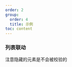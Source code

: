 ```yaml
---
order: 2
group:
  order: 4
  title: 示例
toc: content
---
```


### 列表联动

注意隐藏的元素是不会被校验的

<code src='./listExpression.jsx' />
